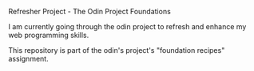 Refresher Project - The Odin Project Foundations

I am currently going through the odin project to refresh and enhance my web programming skills. 

This repository is part of the odin's project's "foundation recipes" assignment. 